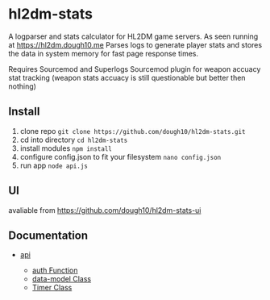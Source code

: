# hl2dm-stats

A logparser and stats calculator for HL2DM game servers. As seen running at <https://hl2dm.dough10.me> Parses logs to generate player stats and stores the data in system memory for fast page response times.

Requires Sourcemod and Superlogs Sourcemod plugin for weapon accuacy stat tracking (weapon stats accuacy is still questionable but better then nothing)

## Install

1. clone repo `git clone https://github.com/dough10/hl2dm-stats.git`
2. cd into directory `cd hl2dm-stats`
3. install modules `npm install`
4. configure config.json to fit your filesystem `nano config.json`
5. run app `node api.js`

## UI

avaliable from <https://github.com/dough10/hl2dm-stats-ui>

## Documentation

- [api](api-doc.md)

  - [auth Function](modules/auth/auth-doc.md)
  - [data-model Class](modules/data-model/data-model-doc.md)
  - [Timer Class](modules/Timer/Timer-doc.md)
